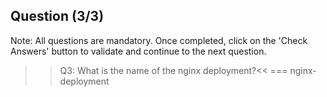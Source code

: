 ## Question (3/3)

Note: All questions are mandatory. Once completed, click on the 'Check Answers' button to validate and continue to the next question.

>>Q3: What is the name of the nginx deployment?<< 
=== nginx-deployment
